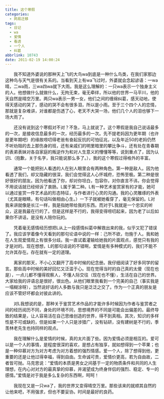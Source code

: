```yaml
---
title: 这个寒假
categories:
  - 网易迁移
tags:
  - 日记
  - wa
  - 爱情
  - 看透
  - 一个人
  - 纠葛
abbrlink: 10743
date: 2011-02-19 14:00:24
---
```


&emsp;&emsp;我不知道外婆说的那种天上飞的大鸟wa到底是一种什么鸟类，在我们家那边这种鸟与天气是很有关系的。当看到天上有wa飞过时，外婆就会念起谚语：一wa晴，二wa雨，三wa四wa就下大雨。我是这么理解的：一只wa表示一个独身主义的人。他想做什么就做什么，无拘无束，毫无牵绊，所以他的世界一马平川，他的天自然是晴空万里。两只wa表示一男一女，他们之间的缠绵纠葛，感天动地，使得天感动的哭了，感动的哭不会有很多泪，所以是小雨。至于三个四个人的恋情，那就是复杂难讲，对谁都是伤透了心，老天不大哭一场，他们几个人的泪也够下一场大雨了。

&emsp;&emsp;还没有说到这个寒假对不对？不急，马上就说了。这个寒假是我自己说话最多的一次，是接收信息最多的一次，经历最多的一次。先不提老妈因为更年期（也许是更年期吧）的缘故唠叨得老爸有奋起反抗的可怕征兆，以及年近50的老妈仍然不听劝阻的去上那伤身的班，还有亲戚们的明里暗里的攀比争斗，还有处在青春期的表弟表妹对各自家庭的叛逆作为和对人生意义的懵懂等等，说到重点了，因为认识L（抱歉，关于名字，我只能说那么多了。），我的这个寒假过得格外的丰富。

&emsp;&emsp;通常一个能把别人看透的人在别人眼里会有两种角色。第一种是敌人。因为他看透了我们，却又隐藏的很深，我们会觉得这人心怀城府，恐怖至极。第二种是很好很好的朋友。因为他看透了你，却对你坦白，包容你，对你直言不讳，你会觉得不用说话就已经倾诉了衷肠。L属于第二种。L有一种艺术鉴赏家有的才能，她可以通过鉴赏一件艺术品的形态特征，与作者进行心灵的沟通。我的心灵雕琢的外表（尤其是眼睛，有句话叫做相由心生。）一下子就被她看穿了，毫无保留的。L对我来讲就像是长江一样，我是指她带给我的东西。而对于L我就是一个忠实的听众，这是我最在行的了。但是这样是不行的，我得变得唠叨起来，因为老了以后如果你不讲话，是没有人陪你玩的。

&emsp;&emsp;凭着毫无感情经历想把L从上一段感情纠葛中解救出来的我，似乎又犯了错误了。我应该学着像今天看到的那句论语中说的一样：己所不欲，勿施于人。我和她在人生观爱情观上有很多分歧。我一直试着灌输给她我的片面观点，感觉只有我的才是对的。现在想想，L的那句话说的不错啊，爱情是有多种模式的，我们不能不允许其存在。存在就有一定的道理。

&emsp;&emsp;离家的那天，不小心又翻开了高中时候的纪念册。我仔细阅读了好多同学的留言。那些高中时候的美好回忆又泛滥于心。现在觉得当时的自己真的太傻（现在也是），一点儿都不懂得观察人，不懂人际交往（现在也不懂），生活在自己的世界。大家给我的评语总是很好，很出色。从他们眼里我看到一个完美的自己（事实我是一塌糊涂呀），当然说好话的人多数与我只是泛泛之交了。作为一个正真的朋友是应该不管好坏都会对彼此讲的。

&emsp;&emsp;对L我想说的是，那种关于鉴赏艺术作品的才能许多时候因为作者与鉴赏者之间的经历阅历不同，身处的环境不同，思想境界的不同是可能会出偏差的。最终导致的结果是，让人容易活在自己思维创造的世界，得不到真相。其次，知识的多样性是不可或缺的，但是如果一个人只是涉猎广，没有钻研，没有建树是不行的，季羡林老先生也持同样的观点。

&emsp;&emsp;我在理解什么是爱情的时候，真的太片面了些。因为爱情必须是相互的。爱可以是一个人的事情，是程度很深的喜欢，是想占有独享，就如想得到一个苹果；也是一种仰慕对方为对方考虑为对方着想的强烈情感。爱一个人，除了想得到他，更重要的还是让他过得幸福，得到自由。生命诚可贵，爱情价更高，若为自由故，二者皆可抛。马克思说：“爱情的本质是男女之间基于一定的物质条件和共同的人生理想，在内心对对方的最真挚的仰慕，并渴望成为终身伴侣的强烈、稳定、专一的感情。”爱情是对于我是多么复杂的东西啊，呵呵！

&emsp;&emsp;我现在又是一只wa了，我的世界又变得晴空万里。那些该来的就顺其自然的让他来吧，不用强求，但也不要妥协。时间是最好的良药。

